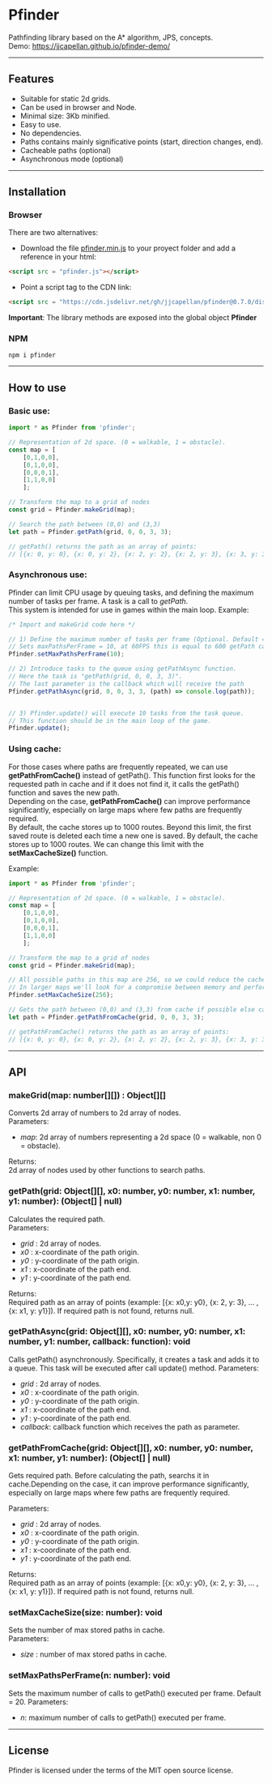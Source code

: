 # Pfinder
Pathfinding library based on the A* algorithm, JPS, concepts.  
Demo: https://jjcapellan.github.io/pfinder-demo/

---

## Features
* Suitable for static 2d grids.
* Can be used in browser and Node.
* Minimal size: 3Kb minified.
* Easy to use.
* No dependencies.
* Paths contains mainly significative points (start, direction changes, end).
* Cacheable paths (optional)
* Asynchronous mode (optional)

---

## Installation
### Browser
There are two alternatives:
* Download the file [pfinder.min.js](https://cdn.jsdelivr.net/gh/jjcapellan/pfinder@0.7.0/dist/pfinder.min.js) to your proyect folder and add a reference in your html:
```html
<script src = "pfinder.js"></script>
```  
* Point a script tag to the CDN link:
```html
<script src = "https://cdn.jsdelivr.net/gh/jjcapellan/pfinder@0.7.0/dist/pfinder.min.js"></script>
```  
**Important**: The library methods are exposed into the global object **Pfinder**  
### NPM
```
npm i pfinder
```

---

## How to use
### Basic use:
```javascript
import * as Pfinder from 'pfinder';

// Representation of 2d space. (0 = walkable, 1 = obstacle). 
const map = [
    [0,1,0,0],
    [0,1,0,0],
    [0,0,0,1],
    [1,1,0,0]
    ];

// Transform the map to a grid of nodes
const grid = Pfinder.makeGrid(map);

// Search the path between (0,0) and (3,3)
let path = Pfinder.getPath(grid, 0, 0, 3, 3);

// getPath() returns the path as an array of points:
// [{x: 0, y: 0}, {x: 0, y: 2}, {x: 2, y: 2}, {x: 2, y: 3}, {x: 3, y: 3}]
```
### Asynchronous use:
Pfinder can limit CPU usage by queuing tasks, and defining the maximum number of tasks per frame. A task is a call to *getPath*.  
This system is intended for use in games within the main loop.
Example:
```javascript
/* Import and makeGrid code here */

// 1) Define the maximum number of tasks per frame (Optional. Default = 20).
// Sets maxPathsPerFrame = 10, at 60FPS this is equal to 600 getPath calls per second.
Pfinder.setMaxPathsPerFrame(10);

// 2) Introduce tasks to the queue using getPathAsync function.
// Here the task is "getPath(grid, 0, 0, 3, 3)".
// The last parameter is the callback which will receive the path
Pfinder.getPathAsync(grid, 0, 0, 3, 3, (path) => console.log(path));


// 3) Pfinder.update() will execute 10 tasks from the task queue.
// This function should be in the main loop of the game.
Pfinder.update();

```
### Using cache:
For those cases where paths are frequently repeated, we can use **getPathFromCache()** instead of getPath(). This function first looks for the requested path in cache and if it does not find it, it calls the getPath() function and saves the new path.  
Depending on the case, **getPathFromCache()** can improve performance significantly, especially on large maps where few paths are frequently required.  
By default, the cache stores up to 1000 routes. Beyond this limit, the first saved route is deleted each time a new one is saved. By default, the cache stores up to 1000 routes. We can change this limit with the **setMaxCacheSize()** function.  

Example:
```javascript
import * as Pfinder from 'pfinder';

// Representation of 2d space. (0 = walkable, 1 = obstacle). 
const map = [
    [0,1,0,0],
    [0,1,0,0],
    [0,0,0,1],
    [1,1,0,0]
    ];

// Transform the map to a grid of nodes
const grid = Pfinder.makeGrid(map);

// All possible paths in this map are 256, so we could reduce the cache size (default = 1000) to save some memory and cover the 100% cases.
// In larger maps we'll look for a compromise between memory and performance.
Pfinder.setMaxCacheSize(256);

// Gets the path between (0,0) and (3,3) from cache if possible else calls to getPath() and saves the path in cache.
let path = Pfinder.getPathFromCache(grid, 0, 0, 3, 3);

// getPathFromCache() returns the path as an array of points:
// [{x: 0, y: 0}, {x: 0, y: 2}, {x: 2, y: 2}, {x: 2, y: 3}, {x: 3, y: 3}]

```

---

## API
### **makeGrid(map: number[][]) : Object[][]** 
Converts 2d array of numbers to 2d array of nodes.  
Parameters:
* *map*: 2d array of numbers representing a 2d space (0 = walkable, non 0 = obstacle).

Returns:  
2d array of nodes used by other functions to search paths.  

### **getPath(grid: Object[][], x0: number, y0: number, x1: number, y1: number): (Object[] | null)**
Calculates the required path.  
Parameters:
* *grid* : 2d array of nodes.
* *x0* : x-coordinate of the path origin.
* *y0* : y-coordinate of the path origin.
* *x1* : x-coordinate of the path end.
* *y1* : y-coordinate of the path end.  

Returns:  
Required path as an array of points (example: [{x: x0,y: y0}, {x: 2, y: 3}, ... , {x: x1, y: y1}]). If required path is not found, returns null.  

### **getPathAsync(grid: Object[][], x0: number, y0: number, x1: number, y1: number, callback: function): void**
Calls getPath() asynchronously. Specifically, it creates a task and adds it to a queue. This task will be executed after call update() method.
Parameters:
* *grid* : 2d array of nodes.
* *x0* : x-coordinate of the path origin.
* *y0* : y-coordinate of the path origin.
* *x1* : x-coordinate of the path end.
* *y1* : y-coordinate of the path end.
* *callback*: callback function which receives the path as parameter.  

### **getPathFromCache(grid: Object[][], x0: number, y0: number, x1: number, y1: number): (Object[] | null)**
Gets required path. Before calculating the path, searchs it in cache.Depending on the case, it can improve performance significantly, especially on large maps where few paths are frequently required.  

Parameters:
* *grid* : 2d array of nodes.
* *x0* : x-coordinate of the path origin.
* *y0* : y-coordinate of the path origin.
* *x1* : x-coordinate of the path end.
* *y1* : y-coordinate of the path end.  

Returns:  
Required path as an array of points (example: [{x: x0,y: y0}, {x: 2, y: 3}, ... , {x: x1, y: y1}]). If required path is not found, returns null.
### **setMaxCacheSize(size: number): void**
Sets the number of max stored paths in cache.  
Parameters:
* *size* : number of max stored paths in cache.  

### **setMaxPathsPerFrame(n: number): void**
Sets the maximum number of calls to getPath() executed per frame. Default = 20.
Parameters:
* *n*: maximum number of calls to getPath() executed per frame.

---

## License
Pfinder is licensed under the terms of the MIT open source license.